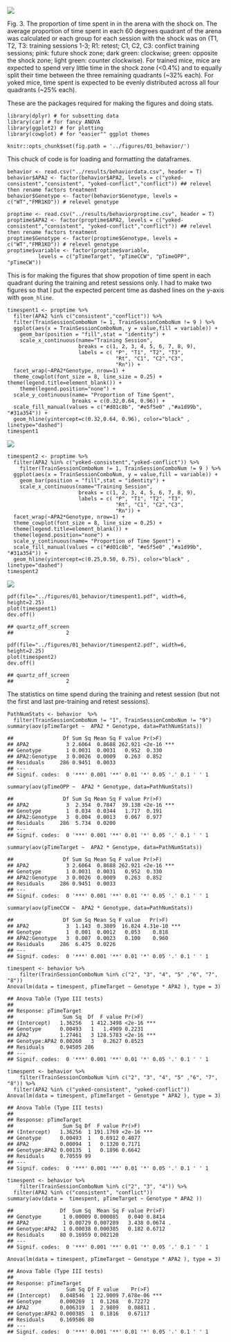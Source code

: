 ![](../figures/fig1-06.png)

Fig. 3. The proportion of time spent in in the arena with the shock on.
The average proportion of time spent in each 60 degrees quadrant of the
arena was calculated or each group for each session with the shock was
on (T1, T2, T3: training sessions 1-3; R1: retest; C1, C2, C3: conflict
training sessions; pink: future shock zone; dark green: clockwise;
green: opposite the shock zone; light green: counter clockwise). For
trained mice, mice are expected to spend very little time in the shock
zone (&lt;0.4%) and to equally split their time between the three
remaining quadrants (~32% each). For yoked mice, time spent is expected
to be evenly distributed across all four quadrants (~25% each).

These are the packages required for making the figures and doing stats.

    library(dplyr) # for subsetting data 
    library(car) # for fancy ANOVA
    library(ggplot2) # for plotting
    library(cowplot) # for "easier"" ggplot themes

    knitr::opts_chunk$set(fig.path = '../figures/01_behavior/')

This chuck of code is for loading and formatting the dataframes.

    behavior <- read.csv("../results/behaviordata.csv", header = T)
    behavior$APA2 <- factor(behavior$APA2, levels = c("yoked-consistent","consistent", "yoked-conflict","conflict")) ## relevel then rename factors treatment
    behavior$Genotype <- factor(behavior$Genotype, levels = c("WT","FMR1KO")) # relevel genotype

    proptime <- read.csv("../results/behaviorproptime.csv", header = T)
    proptime$APA2 <- factor(proptime$APA2, levels = c("yoked-consistent","consistent", "yoked-conflict","conflict")) ## relevel then rename factors treatment
    proptime$Genotype <- factor(proptime$Genotype, levels = c("WT","FMR1KO")) # relevel genotype
    proptime$variable <- factor(proptime$variable, 
              levels = c("pTimeTarget", "pTimeCCW", "pTimeOPP", "pTimeCW"))

This is for making the figures that show propotion of time spent in each
quadrant during the training and retest sessions only. I had to make two
figures so that I put the expected percent time as dashed lines on the
y-axis with `geom_hline`.

    timespent1 <- proptime %>%
      filter(APA2 %in% c("consistent","conflict")) %>%
      filter(TrainSessionComboNum != 1, TrainSessionComboNum != 9 ) %>%
      ggplot(aes(x = TrainSessionComboNum, y = value,fill = variable)) + 
        geom_bar(position = "fill",stat = "identity") +
        scale_x_continuous(name="Training Session", 
                           breaks = c(1, 2, 3, 4, 5, 6, 7, 8, 9),
                           labels = c( "P", "T1", "T2", "T3",
                                       "Rt", "C1", "C2","C3", 
                                       "Rn")) +
      facet_wrap(~APA2*Genotype, nrow=1) +
      theme_cowplot(font_size = 8, line_size = 0.25) +  theme(legend.title=element_blank()) +
        theme(legend.position="none") +
      scale_y_continuous(name= "Proportion of Time Spent",
                         breaks = c(0.32,0.64, 0.96)) +
      scale_fill_manual(values = c("#d01c8b", "#e5f5e0" ,"#a1d99b", "#31a354")) + 
      geom_hline(yintercept=c(0.32,0.64, 0.96), color="black" , linetype="dashed") 
    timespent1

![](../figures/01_behavior/fig3-1.png)

    timespent2 <- proptime %>%
      filter(APA2 %in% c("yoked-consistent","yoked-conflict")) %>%
        filter(TrainSessionComboNum != 1, TrainSessionComboNum != 9 ) %>%
      ggplot(aes(x = TrainSessionComboNum, y = value,fill = variable)) + 
        geom_bar(position = "fill",stat = "identity") +
        scale_x_continuous(name="Training Session", 
                           breaks = c(1, 2, 3, 4, 5, 6, 7, 8, 9),
                           labels = c( "P", "T1", "T2", "T3",
                                       "Rt", "C1", "C2","C3", 
                                       "Rn")) +
      facet_wrap(~APA2*Genotype, nrow=1) +
      theme_cowplot(font_size = 8, line_size = 0.25) +
      theme(legend.title=element_blank()) +
      theme(legend.position="none") +
      scale_y_continuous(name= "Proportion of Time Spent") +
      scale_fill_manual(values = c("#d01c8b", "#e5f5e0" ,"#a1d99b", "#31a354")) + 
      geom_hline(yintercept=c(0.25,0.50, 0.75), color="black" , linetype="dashed")
    timespent2

![](../figures/01_behavior/fig3-2.png)

    pdf(file="../figures/01_behavior/timespent1.pdf", width=6, height=2.25)
    plot(timespent1)
    dev.off()

    ## quartz_off_screen 
    ##                 2

    pdf(file="../figures/01_behavior/timespent2.pdf", width=6, height=2.25)
    plot(timespent2)
    dev.off()

    ## quartz_off_screen 
    ##                 2

The statistics on time spend during the training and retest session (but
not the first and last pre-training and retest sessions).

    PathNumStats <- behavior  %>% 
      filter(TrainSessionComboNum != "1", TrainSessionComboNum != "9") 
    summary(aov(pTimeTarget ~  APA2 * Genotype, data=PathNumStats))

    ##                Df Sum Sq Mean Sq F value Pr(>F)    
    ## APA2            3 2.6064  0.8688 262.921 <2e-16 ***
    ## Genotype        1 0.0031  0.0031   0.952  0.330    
    ## APA2:Genotype   3 0.0026  0.0009   0.263  0.852    
    ## Residuals     286 0.9451  0.0033                   
    ## ---
    ## Signif. codes:  0 '***' 0.001 '**' 0.01 '*' 0.05 '.' 0.1 ' ' 1

    summary(aov(pTimeOPP ~  APA2 * Genotype, data=PathNumStats))

    ##                Df Sum Sq Mean Sq F value Pr(>F)    
    ## APA2            3  2.354  0.7847  39.138 <2e-16 ***
    ## Genotype        1  0.034  0.0344   1.717  0.191    
    ## APA2:Genotype   3  0.004  0.0013   0.067  0.977    
    ## Residuals     286  5.734  0.0200                   
    ## ---
    ## Signif. codes:  0 '***' 0.001 '**' 0.01 '*' 0.05 '.' 0.1 ' ' 1

    summary(aov(pTimeTarget ~  APA2 * Genotype, data=PathNumStats))

    ##                Df Sum Sq Mean Sq F value Pr(>F)    
    ## APA2            3 2.6064  0.8688 262.921 <2e-16 ***
    ## Genotype        1 0.0031  0.0031   0.952  0.330    
    ## APA2:Genotype   3 0.0026  0.0009   0.263  0.852    
    ## Residuals     286 0.9451  0.0033                   
    ## ---
    ## Signif. codes:  0 '***' 0.001 '**' 0.01 '*' 0.05 '.' 0.1 ' ' 1

    summary(aov(pTimeCCW ~  APA2 * Genotype, data=PathNumStats))

    ##                Df Sum Sq Mean Sq F value   Pr(>F)    
    ## APA2            3  1.143  0.3809  16.824 4.31e-10 ***
    ## Genotype        1  0.001  0.0012   0.053    0.818    
    ## APA2:Genotype   3  0.007  0.0023   0.100    0.960    
    ## Residuals     286  6.475  0.0226                     
    ## ---
    ## Signif. codes:  0 '***' 0.001 '**' 0.01 '*' 0.05 '.' 0.1 ' ' 1

    timespent <- behavior %>%
        filter(TrainSessionComboNum %in% c("2", "3", "4", "5" ,"6", "7", "8")) 
    Anova(lm(data = timespent, pTimeTarget ~ Genotype * APA2 ), type = 3)

    ## Anova Table (Type III tests)
    ## 
    ## Response: pTimeTarget
    ##                Sum Sq  Df  F value Pr(>F)    
    ## (Intercept)   1.36256   1 412.3498 <2e-16 ***
    ## Genotype      0.00493   1   1.4909 0.2231    
    ## APA2          1.27461   3 128.5783 <2e-16 ***
    ## Genotype:APA2 0.00260   3   0.2627 0.8523    
    ## Residuals     0.94505 286                    
    ## ---
    ## Signif. codes:  0 '***' 0.001 '**' 0.01 '*' 0.05 '.' 0.1 ' ' 1

    timespent <- behavior %>%
        filter(TrainSessionComboNum %in% c("2", "3", "4", "5" ,"6", "7", "8")) %>%
      filter(APA2 %in% c("yoked-consistent", "yoked-conflict"))
    Anova(lm(data = timespent, pTimeTarget ~ Genotype * APA2 ), type = 3)

    ## Anova Table (Type III tests)
    ## 
    ## Response: pTimeTarget
    ##                Sum Sq Df  F value Pr(>F)    
    ## (Intercept)   1.36256  1 191.1769 <2e-16 ***
    ## Genotype      0.00493  1   0.6912 0.4077    
    ## APA2          0.00094  1   0.1320 0.7171    
    ## Genotype:APA2 0.00135  1   0.1896 0.6642    
    ## Residuals     0.70559 99                    
    ## ---
    ## Signif. codes:  0 '***' 0.001 '**' 0.01 '*' 0.05 '.' 0.1 ' ' 1

    timespent <- behavior %>%
        filter(TrainSessionComboNum %in% c("2", "3", "4")) %>%
      filter(APA2 %in% c("consistent", "conflict"))
    summary(aov(data =  timespent, pTimeTarget ~ Genotype * APA2 ))

    ##               Df  Sum Sq  Mean Sq F value Pr(>F)  
    ## Genotype       1 0.00009 0.000085   0.040 0.8414  
    ## APA2           1 0.00729 0.007289   3.438 0.0674 .
    ## Genotype:APA2  1 0.00038 0.000385   0.182 0.6712  
    ## Residuals     80 0.16959 0.002120                 
    ## ---
    ## Signif. codes:  0 '***' 0.001 '**' 0.01 '*' 0.05 '.' 0.1 ' ' 1

    Anova(lm(data = timespent, pTimeTarget ~ Genotype * APA2 ), type = 3)

    ## Anova Table (Type III tests)
    ## 
    ## Response: pTimeTarget
    ##                 Sum Sq Df F value    Pr(>F)    
    ## (Intercept)   0.048546  1 22.9009 7.678e-06 ***
    ## Genotype      0.000269  1  0.1268   0.72272    
    ## APA2          0.006319  1  2.9809   0.08811 .  
    ## Genotype:APA2 0.000385  1  0.1816   0.67117    
    ## Residuals     0.169586 80                      
    ## ---
    ## Signif. codes:  0 '***' 0.001 '**' 0.01 '*' 0.05 '.' 0.1 ' ' 1
